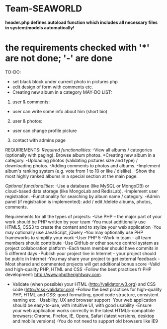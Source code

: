 Team-SEAWORLD
=============

**header.php defines autoload function which includes all necessary files in system/models automatically!**

the requirements checked with '*' are not done; '-' are done
=============
TO-DO:
* set black block under current photo in pictures.php
* edit design of form with comments etc.
* Creating new album in a category
MAY-DO LIST:
1. user & comments:
 * user can write some info about him (short bio)
2. user & photos:
 * user can change profile picture
3. contact with admins page

REQUIREMENTS:
*Required functionalities:*
-View all albums / categories (optionally with paging). Browse album photos.
*Creating new album in a category.
-Uploading photos (validating pictures size and type) / downloading photos.
-Adding comments to photos and albums.
-Implement album's ranking system (e.g. vote from 1 to 10 or like / dislike).
-Show the most highly ranked albums in a special section at the main page.

*Optional functionalities:*
-Use a database (like MySQL or MongoDB) or cloud-based data storage (like MongoLab and RedisLab).
-Implement user registration.
-Functionality for searching by album name / category.
-Admin panel (if registration is implemented): add / edit /delete albums, photos, comments.

Requirements for all the types of projects:
-Use PHP – the major part of your work should be PHP written by your team
-You must additionally use HTML5, CSS3 to create the content and to stylize your web application
-You may optionally use JavaScript, jQuery
-You may optionally use PHP frameworks to simplify your work
-User PHP 5
-Work in team – all team members should contribute
-Use GitHub or other source control system as project collaboration platform
-Each team member should have commits in 5 different days
-Publish your project live in Internet – your project should be public in Internet
-You may share your project to get external feedback
-Most shared and commented projects will get additional bonus score
-Valid and high-quality PHP, HTML and CSS
-Follow the best practices fr PHP development: http://www.phptherightway.com.
* Validate (when possible) your HTML (http://validator.w3.org) and CSS code (http://css-validator.org)
-Follow the best practices for high-quality PHP, HTML and CSS: good formatting, good code structure, consistent naming etc.
-Usability, UX and browser support
-Your web application should be easy-to-use, with intuitive UI, with good usability
-Ensure your web application works correctly in the latest HTML5-compatible browsers: Chrome, Firefox, IE, Opera, Safari (latest versions, desktop and mobile versions)
-You do not need to support old browsers like IE9